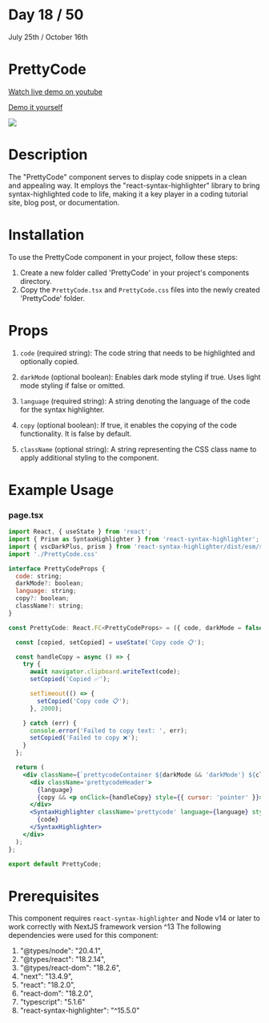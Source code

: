 # Day 18 / 50

July 25th / October 16th

# PrettyCode
<a href="https://www.youtube.com/watch?v=vE99eu9BC9Y" target="_blank">Watch live demo on youtube</a>

<a href="https:/ / 50daysofcomponents.netlify.app/PrettyCode" target="_blank">Demo it yourself</a>

<a href="https:/ / 50daysofcomponents.netlify.app/PrettyCode" target="_blank"><img src="https://cdn.discordapp.com/attachments/715319623637270638/1133874301892841543/image.png"/></a>  

# Description 

The "PrettyCode" component serves to display code snippets in a clean and appealing way. It employs the "react-syntax-highlighter" library to bring syntax-highlighted code to life, making it a key player in a coding tutorial site, blog post, or documentation.

# Installation 

To use the PrettyCode component in your project, follow these steps:

1. Create a new folder called 'PrettyCode' in your project's components directory.
2. Copy the `PrettyCode.tsx` and `PrettyCode.css` files into the newly created 'PrettyCode' folder.

# Props 

1. `code` (required string): The code string that needs to be highlighted and optionally copied.

2. `darkMode` (optional boolean): Enables dark mode styling if true. Uses light mode styling if false or omitted.

3. `language` (required string): A string denoting the language of the code for the syntax highlighter.

4. `copy` (optional boolean): If true, it enables the copying of the code functionality. It is false by default.

5. `className` (optional string): A string representing the CSS class name to apply additional styling to the component.
 

# Example Usage
### page.tsx
```jsx
import React, { useState } from 'react';
import { Prism as SyntaxHighlighter } from 'react-syntax-highlighter';
import { vscDarkPlus, prism } from 'react-syntax-highlighter/dist/esm/styles/prism';
import './PrettyCode.css'

interface PrettyCodeProps {
  code: string;
  darkMode?: boolean;
  language: string;
  copy?: boolean;
  className?: string;
}

const PrettyCode: React.FC<PrettyCodeProps> = ({ code, darkMode = false, language, copy = false, className }) => {

  const [copied, setCopied] = useState('Copy code 📋');

  const handleCopy = async () => {
    try {
      await navigator.clipboard.writeText(code);
      setCopied('Copied ✅');

      setTimeout(() => {
        setCopied('Copy code 📋');
      }, 2000);

    } catch (err) {
      console.error('Failed to copy text: ', err);
      setCopied('Failed to copy ❌');
    }
  };

  return (
    <div className={`prettycodeContainer ${darkMode && 'darkMode'} ${className}`}>
      <div className='prettycodeHeader'>
        {language}
        {copy && <p onClick={handleCopy} style={{ cursor: 'pointer' }}>{copied}</p>}
      </div>
      <SyntaxHighlighter className='prettycode' language={language} style={darkMode ? vscDarkPlus : prism}>
        {code}
      </SyntaxHighlighter>
    </div>
  );
};

export default PrettyCode;

```

# Prerequisites
This component requires `react-syntax-highlighter` and Node v14 or later to work correctly with NextJS framework version ^13
The following dependencies were used for this component:
1. "@types/node": "20.4.1",
2. "@types/react": "18.2.14",
3. "@types/react-dom": "18.2.6",
4. "next": "13.4.9",
5. "react": "18.2.0",
6. "react-dom": "18.2.0",
7. "typescript": "5.1.6"
8. "react-syntax-highlighter": "^15.5.0"